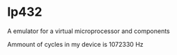 # lp432
A emulator for a virtual microprocessor and components

Ammount of cycles in my device is 1072330 Hz
